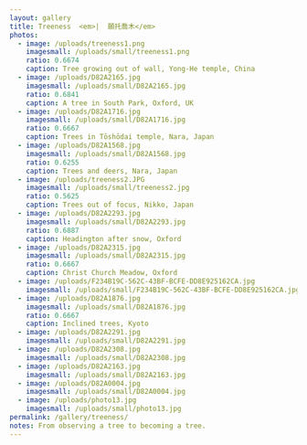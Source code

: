 ```yaml
---
layout: gallery
title: Treeness  <em>|  願托喬木</em>
photos:
  - image: /uploads/treeness1.png
    imagesmall: /uploads/small/treeness1.png
    ratio: 0.6674
    caption: Tree growing out of wall, Yong-He temple, China
  - image: /uploads/D82A2165.jpg
    imagesmall: /uploads/small/D82A2165.jpg
    ratio: 0.6841
    caption: A tree in South Park, Oxford, UK
  - image: /uploads/D82A1716.jpg
    imagesmall: /uploads/small/D82A1716.jpg
    ratio: 0.6667
    caption: Trees in Tōshōdai temple, Nara, Japan
  - image: /uploads/D82A1568.jpg
    imagesmall: /uploads/small/D82A1568.jpg
    ratio: 0.6255
    caption: Trees and deers, Nara, Japan
  - image: /uploads/treeness2.JPG
    imagesmall: /uploads/small/treeness2.jpg
    ratio: 0.5625
    caption: Trees out of focus, Nikko, Japan
  - image: /uploads/D82A2293.jpg
    imagesmall: /uploads/small/D82A2293.jpg
    ratio: 0.6887
    caption: Headington after snow, Oxford
  - image: /uploads/D82A2315.jpg
    imagesmall: /uploads/small/D82A2315.jpg
    ratio: 0.6667
    caption: Christ Church Meadow, Oxford
  - image: /uploads/F234B19C-562C-43BF-BCFE-DD8E925162CA.jpg
    imagesmall: /uploads/small/F234B19C-562C-43BF-BCFE-DD8E925162CA.jpg
  - image: /uploads/D82A1876.jpg
    imagesmall: /uploads/small/D82A1876.jpg
    ratio: 0.6667
    caption: Inclined trees, Kyoto
  - image: /uploads/D82A2291.jpg
    imagesmall: /uploads/small/D82A2291.jpg
  - image: /uploads/D82A2308.jpg
    imagesmall: /uploads/small/D82A2308.jpg
  - image: /uploads/D82A2163.jpg
    imagesmall: /uploads/small/D82A2163.jpg
  - image: /uploads/D82A0004.jpg
    imagesmall: /uploads/small/D82A0004.jpg
  - image: /uploads/photo13.jpg
    imagesmall: /uploads/small/photo13.jpg
permalink: /gallery/treeness/
notes: From observing a tree to becoming a tree.
---
```

